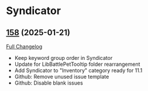 # Syndicator

## [158](https://github.com/Baganator/Syndicator/tree/158) (2025-01-21)
[Full Changelog](https://github.com/Baganator/Syndicator/compare/157...158) 

- Keep keyword group order in Syndicator  
- Update for LibBattlePetTooltip folder rearrangement  
- Add Syndicator to "Inventory" category ready for 11.1  
- Github: Remove unused issue template  
- Github: Disable blank issues  
